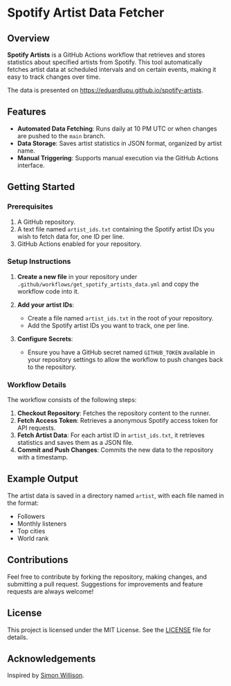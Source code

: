 # Spotify Artist Data Fetcher

## Overview

**Spotify Artists** is a GitHub Actions workflow that retrieves and stores statistics about specified artists from Spotify. This tool automatically fetches artist data at scheduled intervals and on certain events, making it easy to track changes over time.

The data is presented on https://eduardlupu.github.io/spotify-artists.

## Features

- **Automated Data Fetching**: Runs daily at 10 PM UTC or when changes are pushed to the `main` branch.
- **Data Storage**: Saves artist statistics in JSON format, organized by artist name.
- **Manual Triggering**: Supports manual execution via the GitHub Actions interface.

## Getting Started

### Prerequisites

1. A GitHub repository.
2. A text file named `artist_ids.txt` containing the Spotify artist IDs you wish to fetch data for, one ID per line.
3. GitHub Actions enabled for your repository.

### Setup Instructions

1. **Create a new file** in your repository under `.github/workflows/get_spotify_artists_data.yml` and copy the workflow code into it.

2. **Add your artist IDs**:
    - Create a file named `artist_ids.txt` in the root of your repository.
    - Add the Spotify artist IDs you want to track, one per line.

3. **Configure Secrets**:
    - Ensure you have a GitHub secret named `GITHUB_TOKEN` available in your repository settings to allow the workflow to push changes back to the repository.

### Workflow Details

The workflow consists of the following steps:

1. **Checkout Repository**: Fetches the repository content to the runner.
2. **Fetch Access Token**: Retrieves a anonymous Spotify access token for API requests.
3. **Fetch Artist Data**: For each artist ID in `artist_ids.txt`, it retrieves statistics and saves them as a JSON file.
4. **Commit and Push Changes**: Commits the new data to the repository with a timestamp.

## Example Output

The artist data is saved in a directory named `artist`, with each file named in the format:
- Followers
- Monthly listeners
- Top cities
- World rank

## Contributions

Feel free to contribute by forking the repository, making changes, and submitting a pull request. Suggestions for improvements and feature requests are always welcome!

## License

This project is licensed under the MIT License. See the [LICENSE](LICENSE) file for details.

## Acknowledgements

Inspired by [Simon Willison](https://simonwillison.net/2020/Oct/9/git-scraping/).
